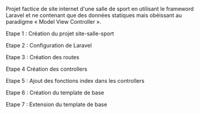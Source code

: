 Projet factice de site internet d'une salle de sport en utilisant le frameword Laravel et ne contenant que des données statiques
mais obéissant au paradigme « Model View Controller ».

Etape 1 : Création du projet site-salle-sport

Etape 2 : Configuration de Laravel

Etape 3 : Création des routes

Etape 4 Création des controllers

Etape 5 : Ajout des fonctions index dans les controllers

Etape 6 : Création du template de base

Etape 7 : Extension du template de base

